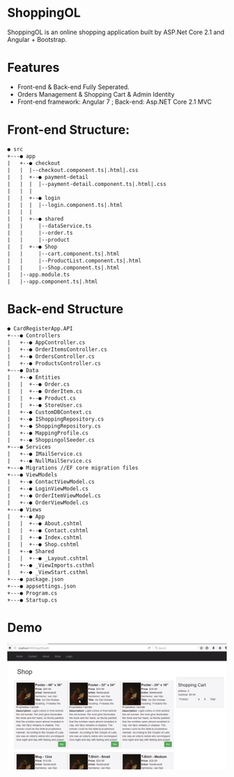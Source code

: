 # ShoppingOL
ShoppingOL is an online shopping application built by ASP.Net Core 2.1 and Angular + Bootstrap.
# Features

* Front-end & Back-end Fully Seperated.
* Orders Management & Shopping Cart & Admin Identity 
* Front-end framework: Angular 7 ; Back-end: Asp.NET Core 2.1 MVC

# Front-end Structure:
```
● src
+---● app
|   +--● checkout
|   |  |--checkout.component.ts|.html|.css
|   |  +--● payment-detail
|   |  |  |--payment-detail.component.ts|.html|.css
|   |  |
|   |  +--● login
|   |  |  |--login.component.ts|.html
|   |  |
|   |  +--● shared
|   |     |--dataService.ts
|   |     |--order.ts
|   |     |--product
|   |  +--● Shop
|   |     |--cart.component.ts|.html
|   |     |--ProductList.component.ts|.html
|   |     |--Shop.component.ts|.html
|   |--app.module.ts
|   |--app.component.ts|.html
```
# Back-end Structure
```
● CardRegisterApp.API
+---● Controllers
|   +--● AppController.cs
|   +--● OrderItemsController.cs
|   +--● OrdersController.cs
|   +--● ProductsController.cs
+---● Data
|   +--● Entities
|   |  +--● Order.cs
|   |  +--● OrderItem.cs
|   |  +--● Product.cs
|   |  +--● StoreUser.cs
|   +--● CustomDBContext.cs
|   +--● IShoppingRepository.cs
|   +--● ShoppingRepository.cs
|   +--● MappingProfile.cs
|   +--● ShoppingolSeeder.cs
+---● Services
|   +--● IMailService.cs
|   +--● NullMailService.cs
+---● Migrations //EF core migration files
+---● ViewModels
|   +--● ContactViewModel.cs
|   +--● LoginViewModel.cs
|   +--● OrderItemViewModel.cs
|   +--● OrderViewModel.cs
+---● Views
|   +--● App
|   |  +--● About.cshtml
|   |  +--● Contact.cshtml
|   |  +--● Index.cshtml
|   |  +--● Shop.cshtml
|   +--● Shared
|   |  +--● _Layout.cshtml
|   +--● _ViewImports.csthml
|   +--● _ViewStart.csthml
+---● package.json
+---● appsettings.json
+---● Program.cs
+---● Startup.cs
```
# Demo
![demo](/ShoppingOL_ScreenShot.jpg)
